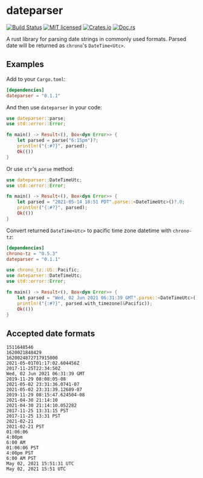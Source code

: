 # dateparser

[![Build Status][actions-badge]][actions-url]
[![MIT licensed][mit-badge]][mit-url]
[![Crates.io][cratesio-badge]][cratesio-url]
[![Doc.rs][docrs-badge]][docrs-url]

[actions-badge]: https://github.com/waltzofpearls/belt/workflows/ci/badge.svg
[actions-url]: https://github.com/waltzofpearls/belt/actions?query=workflow%3Aci+branch%3Amain
[mit-badge]: https://img.shields.io/badge/license-MIT-blue.svg
[mit-url]: https://github.com/waltzofpearls/belt/blob/main/LICENSE
[cratesio-badge]: https://img.shields.io/crates/v/dateparser.svg
[cratesio-url]: https://crates.io/crates/dateparser
[docrs-badge]: https://docs.rs/dateparser/badge.svg
[docrs-url]: https://docs.rs/crate/dateparser/

A rust library for parsing date strings in commonly used formats. Parsed date will be returned as `chrono`'s
`DateTime<Utc>`.

## Examples

Add to your `Cargo.toml`:

```toml
[dependencies]
dateparser = "0.1.1"
```

And then use `dateparser` in your code:

```rust
use dateparser::parse;
use std::error::Error;

fn main() -> Result<(), Box<dyn Error>> {
    let parsed = parse("6:15pm")?;
    println!("{:#?}", parsed);
    Ok(())
}
```

Or use `str`'s `parse` method:

```rust
use dateparser::DateTimeUtc;
use std::error::Error;

fn main() -> Result<(), Box<dyn Error>> {
    let parsed = "2021-05-14 18:51 PDT".parse::<DateTimeUtc>()?.0;
    println!("{:#?}", parsed);
    Ok(())
}
```

Convert returned `DateTime<Utc>` to pacific time zone datetime with `chrono-tz`:

```toml
[dependencies]
chrono-tz = "0.5.3"
dateparser = "0.1.1"
```

```rust
use chrono_tz::US::Pacific;
use dateparser::DateTimeUtc;
use std::error::Error;

fn main() -> Result<(), Box<dyn Error>> {
    let parsed = "Wed, 02 Jun 2021 06:31:39 GMT".parse::<DateTimeUtc>()?.0;
    println!("{:#?}", parsed.with_timezone(&Pacific));
    Ok(())
}
```

## Accepted date formats

```
1511648546
1620021848429
1620024872717915000
2021-05-01T01:17:02.604456Z
2017-11-25T22:34:50Z
Wed, 02 Jun 2021 06:31:39 GMT
2019-11-29 08:08:05-08
2021-05-02 23:31:36.0741-07
2021-05-02 23:31:39.12689-07
2019-11-29 08:15:47.624504-08
2021-04-30 21:14:10
2021-04-30 21:14:10.052282
2017-11-25 13:31:15 PST
2017-11-25 13:31 PST
2021-02-21
2021-02-21 PST
01:06:06
4:00pm
6:00 AM
01:06:06 PST
4:00pm PST
6:00 AM PST
May 02, 2021 15:51:31 UTC
May 02, 2021 15:51 UTC
```
